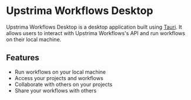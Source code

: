 # Upstrima Workflows Desktop

Upstrima Workflows Desktop is a desktop application built using [Tauri](https://tauri.app/). It allows users to interact with Upstrima Workflows's API and run workflows on their local machine.

## Features

- Run workflows on your local machine
- Access your projects and workflows
- Collaborate with others on your projects
- Share your workflows with others

